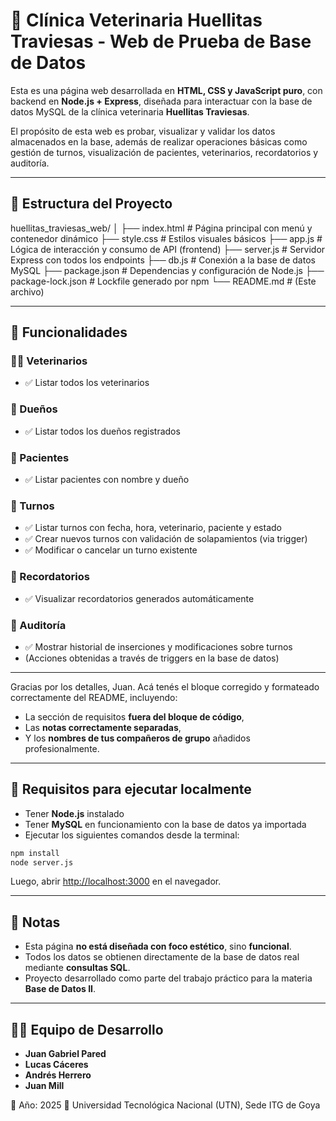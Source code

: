# 🐾 Clínica Veterinaria Huellitas Traviesas - Web de Prueba de Base de Datos

Esta es una página web desarrollada en **HTML, CSS y JavaScript puro**, con backend en **Node.js + Express**, diseñada para interactuar con la base de datos MySQL de la clínica veterinaria **Huellitas Traviesas**. 

El propósito de esta web es probar, visualizar y validar los datos almacenados en la base, además de realizar operaciones básicas como gestión de turnos, visualización de pacientes, veterinarios, recordatorios y auditoría.

---

## 📁 Estructura del Proyecto

huellitas_traviesas_web/
│
├── index.html # Página principal con menú y contenedor dinámico
├── style.css # Estilos visuales básicos
├── app.js # Lógica de interacción y consumo de API (frontend)
├── server.js # Servidor Express con todos los endpoints
├── db.js # Conexión a la base de datos MySQL
├── package.json # Dependencias y configuración de Node.js
├── package-lock.json # Lockfile generado por npm
└── README.md # (Este archivo)

---

## 🚀 Funcionalidades

### 👩‍⚕️ Veterinarios
- ✅ Listar todos los veterinarios

### 👤 Dueños
- ✅ Listar todos los dueños registrados

### 🐶 Pacientes
- ✅ Listar pacientes con nombre y dueño

### 📆 Turnos
- ✅ Listar turnos con fecha, hora, veterinario, paciente y estado  
- ✅ Crear nuevos turnos con validación de solapamientos (via trigger)  
- ✅ Modificar o cancelar un turno existente

### 🔔 Recordatorios
- ✅ Visualizar recordatorios generados automáticamente

### 📝 Auditoría
- ✅ Mostrar historial de inserciones y modificaciones sobre turnos  
- (Acciones obtenidas a través de triggers en la base de datos)

---

Gracias por los detalles, Juan. Acá tenés el bloque corregido y formateado correctamente del README, incluyendo:

* La sección de requisitos **fuera del bloque de código**,
* Las **notas correctamente separadas**,
* Y los **nombres de tus compañeros de grupo** añadidos profesionalmente.

---

## 🔧 Requisitos para ejecutar localmente

- Tener **Node.js** instalado
- Tener **MySQL** en funcionamiento con la base de datos ya importada
- Ejecutar los siguientes comandos desde la terminal:

```bash
npm install
node server.js
````

Luego, abrir [http://localhost:3000](http://localhost:3000) en el navegador.

---

## 📌 Notas

* Esta página **no está diseñada con foco estético**, sino **funcional**.
* Todos los datos se obtienen directamente de la base de datos real mediante **consultas SQL**.
* Proyecto desarrollado como parte del trabajo práctico para la materia **Base de Datos II**.

---

## 👨‍💻 Equipo de Desarrollo

* **Juan Gabriel Pared**
* **Lucas Cáceres**
* **Andrés Herrero**
* **Juan Mill**

📅 Año: 2025
🏫 Universidad Tecnológica Nacional (UTN), Sede ITG de Goya

